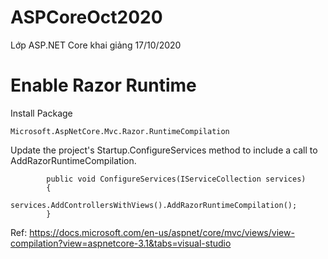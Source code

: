 # ASPCoreOct2020
Lớp ASP.NET Core khai giảng 17/10/2020


# Enable Razor Runtime
Install Package
```
Microsoft.AspNetCore.Mvc.Razor.RuntimeCompilation
```
Update the project's Startup.ConfigureServices method to include a call to AddRazorRuntimeCompilation.
```
        public void ConfigureServices(IServiceCollection services)
        {
            services.AddControllersWithViews().AddRazorRuntimeCompilation();
        }
```

Ref: https://docs.microsoft.com/en-us/aspnet/core/mvc/views/view-compilation?view=aspnetcore-3.1&tabs=visual-studio
